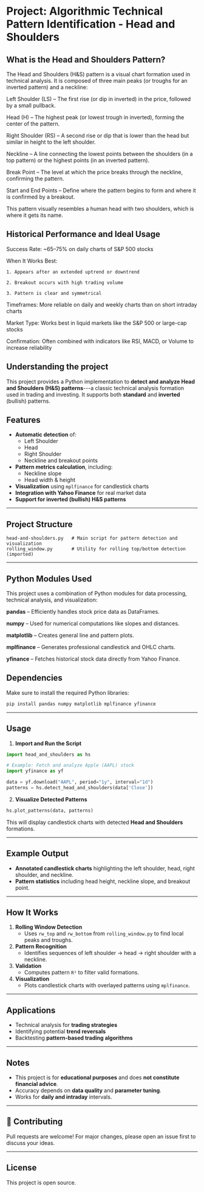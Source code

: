 # Project: Algorithmic Technical Pattern Identification - Head and Shoulders

## What is the Head and Shoulders Pattern?

The Head and Shoulders (H&S) pattern is a visual chart formation used in technical analysis. It is composed of three main peaks (or troughs for an inverted pattern) and a neckline:

Left Shoulder (LS) – The first rise (or dip in inverted) in the price, followed by a small pullback.

Head (H) – The highest peak (or lowest trough in inverted), forming the center of the pattern.

Right Shoulder (RS) – A second rise or dip that is lower than the head but similar in height to the left shoulder.

Neckline – A line connecting the lowest points between the shoulders (in a top pattern) or the highest points (in an inverted pattern).

Break Point – The level at which the price breaks through the neckline, confirming the pattern.

Start and End Points – Define where the pattern begins to form and where it is confirmed by a breakout.

This pattern visually resembles a human head with two shoulders, which is where it gets its name.

## Historical Performance and Ideal Usage

Success Rate: ~65–75% on daily charts of S&P 500 stocks

When It Works Best:

    1. Appears after an extended uptrend or downtrend

    2. Breakout occurs with high trading volume

    3. Pattern is clear and symmetrical

Timeframes: More reliable on daily and weekly charts than on short intraday charts

Market Type: Works best in liquid markets like the S&P 500 or large-cap stocks

Confirmation: Often combined with indicators like RSI, MACD, or Volume to increase reliability

## Understanding the project

This project provides a Python implementation to **detect and analyze
Head and Shoulders (H&S) patterns**---a classic technical analysis
formation used in trading and investing. It supports both **standard**
and **inverted** (bullish) patterns.

## Features

-   **Automatic detection** of:
    -   Left Shoulder
    -   Head
    -   Right Shoulder
    -   Neckline and breakout points
-   **Pattern metrics calculation**, including:
    -   Neckline slope
    -   Head width & height
-   **Visualization** using `mplfinance` for candlestick charts
-   **Integration with Yahoo Finance** for real market data
-   **Support for inverted (bullish) H&S patterns**

------------------------------------------------------------------------

## Project Structure

    head-and-shoulders.py   # Main script for pattern detection and visualization
    rolling_window.py       # Utility for rolling top/bottom detection (imported)

------------------------------------------------------------------------

## Python Modules Used

This project uses a combination of Python modules for data processing, technical analysis, and visualization:

**pandas** – Efficiently handles stock price data as DataFrames.

**numpy** – Used for numerical computations like slopes and distances.

**matplotlib** – Creates general line and pattern plots.

**mplfinance** – Generates professional candlestick and OHLC charts.

**yfinance** – Fetches historical stock data directly from Yahoo Finance.

## Dependencies

Make sure to install the required Python libraries:

``` bash
pip install pandas numpy matplotlib mplfinance yfinance
```

------------------------------------------------------------------------

## Usage

1.  **Import and Run the Script**

``` python
import head_and_shoulders as hs

# Example: Fetch and analyze Apple (AAPL) stock
import yfinance as yf

data = yf.download("AAPL", period="1y", interval="1d")
patterns = hs.detect_head_and_shoulders(data['Close'])
```

2.  **Visualize Detected Patterns**

``` python
hs.plot_patterns(data, patterns)
```

This will display candlestick charts with detected **Head and
Shoulders** formations.

------------------------------------------------------------------------

## Example Output

-   **Annotated candlestick charts** highlighting the left shoulder,
    head, right shoulder, and neckline.
-   **Pattern statistics** including head height, neckline slope, and
    breakout point.

------------------------------------------------------------------------

## How It Works

1.  **Rolling Window Detection**
    -   Uses `rw_top` and `rw_bottom` from `rolling_window.py` to find
        local peaks and troughs.
2.  **Pattern Recognition**
    -   Identifies sequences of left shoulder → head → right shoulder
        with a neckline.
3.  **Validation**
    -   Computes pattern `R²` to filter valid formations.
4.  **Visualization**
    -   Plots candlestick charts with overlayed patterns using
        `mplfinance`.

------------------------------------------------------------------------

## Applications

-   Technical analysis for **trading strategies**
-   Identifying potential **trend reversals**
-   Backtesting **pattern-based trading algorithms**

------------------------------------------------------------------------

## Notes

-   This project is for **educational purposes** and does **not
    constitute financial advice**.
-   Accuracy depends on **data quality** and **parameter tuning**.
-   Works for **daily and intraday** intervals.

------------------------------------------------------------------------

## 🤝 Contributing

Pull requests are welcome! For major changes, please open an issue first
to discuss your ideas.

------------------------------------------------------------------------

## License

This project is open source.
